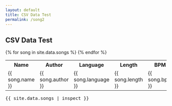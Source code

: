 ```yaml
---
layout: default
title: CSV Data Test
permalink: /song2
---
```


## CSV Data Test

<table>
  <tr>
    <th>Name</th>
    <th>Author</th>
    <th>Language</th>
    <th>Length</th>
    <th>BPM</th>
  </tr>
  {% for song in site.data.songs %}
  <tr>
    <td>{{ song.name }}</td>
    <td>{{ song.author }}</td>
    <td>{{ song.language }}</td>
    <td>{{ song.length }}</td>
    <td>{{ song.bpm }}</td>
  </tr>
  {% endfor %}
</table>
<pre>{{ site.data.songs | inspect }}</pre>
